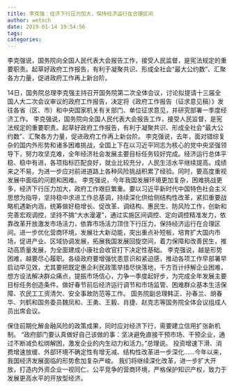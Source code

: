 ```yaml
---
title: 李克强：经济下行压力加大，保持经济运行在合理区间
author: wetech
date: 2019-01-14 19:54:56
tags: 
categories: 
---
```

李克强说，国务院向全国人民代表大会报告工作，接受人民监督，是宪法规定的重要职责。起草好政府工作报告，有利于凝聚共识、形成全社会“最大公约数”、汇聚各方力量，促进政府工作再上新台阶。
<!-- more -->
14日，国务院总理李克强主持召开国务院第二次全体会议，讨论拟提请十三届全国人大二次会议审议的政府工作报告，决定将《政府工作报告（征求意见稿）》发往各省（区、市）和中央国家机关有关部门、单位征求意见，并研究部署一季度经济工作。
李克强说，国务院向全国人民代表大会报告工作，接受人民监督，是宪法规定的重要职责。起草好政府工作报告，有利于凝聚共识、形成全社会“最大公约数”、汇聚各方力量，促进政府工作再上新台阶。
李克强说，去年，面对错综复杂的国内外形势和诸多困难挑战，全国上下在以习近平同志为核心的党中央坚强领导下，努力攻坚克难，全年经济社会发展主要目标任务较好完成。经济运行总体平稳、稳中有进，各项指标匹配良好，就业比较充分，人民生活水平继续提高。成绩来之不易，为进一步应对前进道路上各种风险挑战积累了经验。同时，要高度重视发展中面临的问题和困难。
李克强说，今年我国发展环境更加复杂，困难挑战更多，经济下行压力加大，政府工作艰巨繁重。要以习近平新时代中国特色社会主义思想为指导，坚持稳中求进工作总基调，持续深化供给侧结构性改革，紧扣重要战略机遇新内涵，统筹做好稳增长、促改革、调结构、惠民生、防风险工作，创新和完善宏观调控，坚持不搞“大水漫灌”，通过实施区间调控、定向调控精准发力，依靠改革开放激发市场活力，依靠市场活力顶住下行压力，保持经济运行在合理区间。进一步优化营商环境，发展壮大新动能，突出重点补短板，培育扩大国内市场，促进产业、区域协调发展，拓展我国发展回旋空间，着力保障和改善民生，推动高质量发展，为全面建成小康社会收官打下决定性基础。
李克强说，越是形势困难，越要尽心履职。各级政府要增强忧患意识和紧迫感，推动各项工作早部署早启动早见效，尤其要把既定惠企利民政策举措尽快落地，千方百计纾解企业困难，想方设法解决群众痛点，提振市场信心，力争一季度起好步，为完成全年发展主要目标任务创造条件。做好春节前后经济运行调节和市场监管、困难群众基本生活保障、农民工工资清欠、安全事故防范等工作。
国务院副总理韩正、孙春兰、胡春华、刘鹤和国务委员魏凤和、王勇、王毅、肖捷、赵克志等国务院全体会议组成人员出席会议。
 
 
保住前期化解金融风险的政策成果，同时应对经济下行，需要建立信用扩张新机制。
“政府部门要认真做好自己该做的事：坚决避免直接干预市场、干预企业，通过不断减负松绑解困，激发企业的内生动力和活力。”总理说。
投资增速下滑、消费增速放缓、外部环境不确定性有增无减、结构性改革进一步深化……今年以来，我国经济发展面临的形势愈加复杂严峻。
我们将继续深化改革，进一步扩大开放，打造内外资企业一视同仁、公平竞争的营商环境，严格保护知识产权，致力于发展更高水平的开放型经济。

